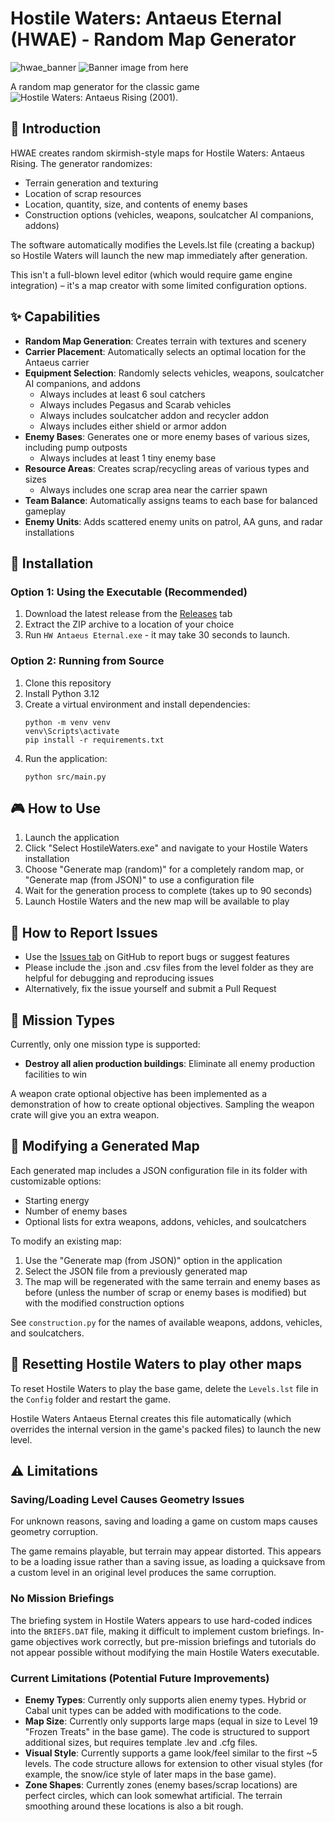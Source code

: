 # Hostile Waters: Antaeus Eternal (HWAE) - Random Map Generator

![hwae_banner](https://github.com/user-attachments/assets/71f8b18a-485b-4944-b67f-624f9a8ded14)
![Banner image from here](https://www.steamgriddb.com/hero/16810)

A random map generator for the classic game ![Hostile Waters: Antaeus Rising (2001)](https://www.gog.com/en/game/hostile_waters_antaeus_rising).

## 📖 Introduction

HWAE creates random skirmish-style maps for Hostile Waters: Antaeus Rising. The generator randomizes:

- Terrain generation and texturing
- Location of scrap resources
- Location, quantity, size, and contents of enemy bases
- Construction options (vehicles, weapons, soulcatcher AI companions, addons)

The software automatically modifies the Levels.lst file (creating a backup) so Hostile Waters will launch the new map immediately after generation.

This isn't a full-blown level editor (which would require game engine integration) – it's a map creator with some limited configuration options.

## ✨ Capabilities

- **Random Map Generation**: Creates terrain with textures and scenery
- **Carrier Placement**: Automatically selects an optimal location for the Antaeus carrier
- **Equipment Selection**: Randomly selects vehicles, weapons, soulcatcher AI companions, and addons
  - Always includes at least 6 soul catchers
  - Always includes Pegasus and Scarab vehicles
  - Always includes soulcatcher addon and recycler addon
  - Always includes either shield or armor addon
- **Enemy Bases**: Generates one or more enemy bases of various sizes, including pump outposts
  - Always includes at least 1 tiny enemy base
- **Resource Areas**: Creates scrap/recycling areas of various types and sizes
  - Always includes one scrap area near the carrier spawn
- **Team Balance**: Automatically assigns teams to each base for balanced gameplay
- **Enemy Units**: Adds scattered enemy units on patrol, AA guns, and radar installations
## 🔧 Installation

### Option 1: Using the Executable (Recommended)

1. Download the latest release from the [Releases](https://github.com/hwar-speed/hwae/releases) tab
2. Extract the ZIP archive to a location of your choice
3. Run `HW Antaeus Eternal.exe` - it may take 30 seconds to launch.

### Option 2: Running from Source

1. Clone this repository
2. Install Python 3.12
3. Create a virtual environment and install dependencies:
   ```
   python -m venv venv
   venv\Scripts\activate
   pip install -r requirements.txt
   ```
4. Run the application:
   ```
   python src/main.py
   ```

## 🎮 How to Use

1. Launch the application
2. Click "Select HostileWaters.exe" and navigate to your Hostile Waters installation
3. Choose "Generate map (random)" for a completely random map, or "Generate map (from JSON)" to use a configuration file
4. Wait for the generation process to complete (takes up to 90 seconds)
5. Launch Hostile Waters and the new map will be available to play

## 🐛 How to Report Issues

- Use the [Issues tab](https://github.com/hwar-speed/hwae/issues) on GitHub to report bugs or suggest features
- Please include the .json and .csv files from the level folder as they are helpful for debugging and reproducing issues
- Alternatively, fix the issue yourself and submit a Pull Request

## 🎯 Mission Types

Currently, only one mission type is supported:
- **Destroy all alien production buildings**: Eliminate all enemy production facilities to win

A weapon crate optional objective has been implemented as a demonstration of how to create optional objectives. Sampling the weapon crate will give you an extra weapon.

## 📑 Modifying a Generated Map

Each generated map includes a JSON configuration file in its folder with customizable options:
- Starting energy
- Number of enemy bases
- Optional lists for extra weapons, addons, vehicles, and soulcatchers

To modify an existing map:
1. Use the "Generate map (from JSON)" option in the application
2. Select the JSON file from a previously generated map
3. The map will be regenerated with the same terrain and enemy bases as before (unless the number of scrap or enemy bases is modified) but with the modified construction options

See `construction.py` for the names of available weapons, addons, vehicles, and soulcatchers.

## 🔄 Resetting Hostile Waters to play other maps

To reset Hostile Waters to play the base game, delete the `Levels.lst` file in the `Config` folder and restart the game.

Hostile Waters Antaeus Eternal creates this file automatically (which overrides the internal version in the game's packed files) to launch the new level.

## ⚠️ Limitations

### Saving/Loading Level Causes Geometry Issues

For unknown reasons, saving and loading a game on custom maps causes geometry corruption. 

The game remains playable, but terrain may appear distorted. This appears to be a loading issue rather than a saving issue, as loading a quicksave from a custom level in an original level produces the same corruption.

### No Mission Briefings

The briefing system in Hostile Waters appears to use hard-coded indices into the `BRIEFS.DAT` file, making it difficult to implement custom briefings. In-game objectives work correctly, but pre-mission briefings and tutorials do not appear possible without modifying the main Hostile Waters executable.

### Current Limitations (Potential Future Improvements)

- **Enemy Types**: Currently only supports alien enemy types. Hybrid or Cabal unit types can be added with modifications to the code.
- **Map Size**: Currently only supports large maps (equal in size to Level 19 "Frozen Treats" in the base game). The code is structured to support additional sizes, but requires template .lev and .cfg files.
- **Visual Style**: Currently supports a game look/feel similar to the first ~5 levels. The code structure allows for extension to other visual styles (for example, the snow/ice style of later maps in the base game).
- **Zone Shapes**: Currently zones (enemy bases/scrap locations) are perfect circles, which can look somewhat artificial. The terrain smoothing around these locations is also a bit rough.
